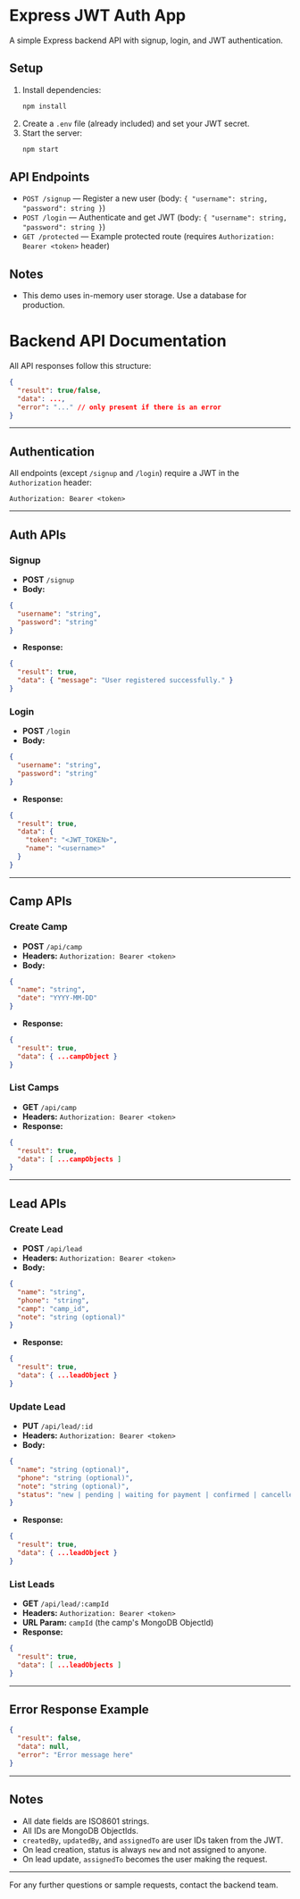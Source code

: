 # Express JWT Auth App

A simple Express backend API with signup, login, and JWT authentication.

## Setup

1. Install dependencies:
   ```bash
   npm install
   ```
2. Create a `.env` file (already included) and set your JWT secret.
3. Start the server:
   ```bash
   npm start
   ```

## API Endpoints

- `POST /signup` — Register a new user (body: `{ "username": string, "password": string }`)
- `POST /login` — Authenticate and get JWT (body: `{ "username": string, "password": string }`)
- `GET /protected` — Example protected route (requires `Authorization: Bearer <token>` header)

## Notes
- This demo uses in-memory user storage. Use a database for production.


# Backend API Documentation

All API responses follow this structure:
```json
{
  "result": true/false,
  "data": ...,
  "error": "..." // only present if there is an error
}
```

---

## Authentication
All endpoints (except `/signup` and `/login`) require a JWT in the `Authorization` header:
```
Authorization: Bearer <token>
```

---

## Auth APIs

### Signup
- **POST** `/signup`
- **Body:**
```json
{
  "username": "string",
  "password": "string"
}
```
- **Response:**
```json
{
  "result": true,
  "data": { "message": "User registered successfully." }
}
```

### Login
- **POST** `/login`
- **Body:**
```json
{
  "username": "string",
  "password": "string"
}
```
- **Response:**
```json
{
  "result": true,
  "data": {
    "token": "<JWT_TOKEN>",
    "name": "<username>"
  }
}
```

---

## Camp APIs

### Create Camp
- **POST** `/api/camp`
- **Headers:** `Authorization: Bearer <token>`
- **Body:**
```json
{
  "name": "string",
  "date": "YYYY-MM-DD"
}
```
- **Response:**
```json
{
  "result": true,
  "data": { ...campObject }
}
```

### List Camps
- **GET** `/api/camp`
- **Headers:** `Authorization: Bearer <token>`
- **Response:**
```json
{
  "result": true,
  "data": [ ...campObjects ]
}
```

---

## Lead APIs

### Create Lead
- **POST** `/api/lead`
- **Headers:** `Authorization: Bearer <token>`
- **Body:**
```json
{
  "name": "string",
  "phone": "string",
  "camp": "camp_id",
  "note": "string (optional)"
}
```
- **Response:**
```json
{
  "result": true,
  "data": { ...leadObject }
}
```

### Update Lead
- **PUT** `/api/lead/:id`
- **Headers:** `Authorization: Bearer <token>`
- **Body:**
```json
{
  "name": "string (optional)",
  "phone": "string (optional)",
  "note": "string (optional)",
  "status": "new | pending | waiting for payment | confirmed | cancelled (optional)"
}
```
- **Response:**
```json
{
  "result": true,
  "data": { ...leadObject }
}
```

### List Leads
- **GET** `/api/lead/:campId`
- **Headers:** `Authorization: Bearer <token>`
- **URL Param:** `campId` (the camp's MongoDB ObjectId)
- **Response:**
```json
{
  "result": true,
  "data": [ ...leadObjects ]
}
```

---

## Error Response Example
```json
{
  "result": false,
  "data": null,
  "error": "Error message here"
}
```

---

## Notes
- All date fields are ISO8601 strings.
- All IDs are MongoDB ObjectIds.
- `createdBy`, `updatedBy`, and `assignedTo` are user IDs taken from the JWT.
- On lead creation, status is always `new` and not assigned to anyone.
- On lead update, `assignedTo` becomes the user making the request.

---

For any further questions or sample requests, contact the backend team.

